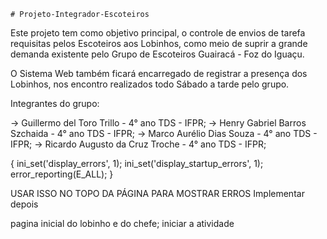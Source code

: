     # Projeto-Integrador-Escoteiros

  Este projeto tem como objetivo principal, o controle de envios de tarefa requisitas pelos Escoteiros aos Lobinhos, como meio de suprir a grande demanda existente pelo Grupo de Escoteiros Guairacá - Foz do Iguaçu.
  
  O Sistema Web também ficará encarregado de registrar a presença dos Lobinhos, nos encontro realizados todo Sábado a tarde pelo grupo.

  Integrantes do grupo:

  -> Guillermo del Toro Trillo - 4° ano TDS - IFPR;
  -> Henry Gabriel Barros Szchaida - 4° ano TDS - IFPR;
  -> Marco Aurélio Dias Souza - 4° ano TDS - IFPR;
  -> Ricardo Augusto da Cruz Troche - 4° ano TDS - IFPR;


{
ini_set('display_errors', 1);
ini_set('display_startup_errors', 1);
error_reporting(E_ALL);
}

USAR ISSO NO TOPO DA PÁGINA PARA MOSTRAR ERROS
Implementar depois 

<!-- <div class="form-group">
    <label>Papéis do usuário:</label>
    <?php// foreach($dados["papeis"] as $papel):?>
        <div class="form-check">
            <input type="checkbox" class="form-check-input" name="<?=// $papel?>" id="<?= //'ckc' . $papel?>"
                <?php
                    // if(isset($dados['usuario']) && in_array($papel, $dados['usuario']->getPapeisAsArray()))
                    //     echo "checked";
                ?>
            />
            <label for="<?= //'ckc' . $papel?>" id="<?= //'ckc' . $papel?>" class="form-check-label"><?=// $papel?></label>
        </div>
        <?php //endforeach; ?>

</div> -->


pagina inicial do lobinho e do chefe; iniciar a atividade